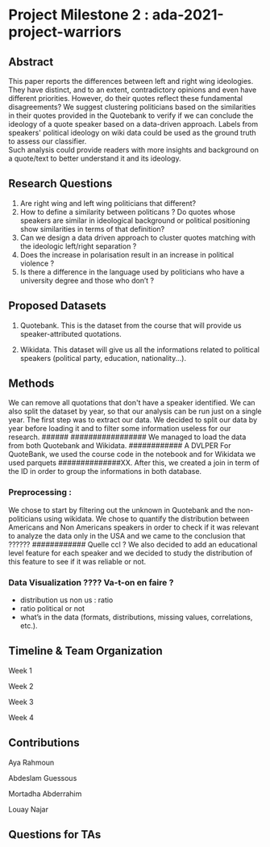 # Project Milestone 2 : ada-2021-project-warriors

## Abstract
This paper reports the differences between left and right wing ideologies. They have distinct, and to an extent, contradictory opinions and even have different priorities. However, do their quotes reflect these fundamental disagreements? 
We suggest clustering politicians based on the similarities in their quotes provided in the Quotebank to verify if we can conclude the ideology of a 
quote speaker based on a data-driven approach. Labels from speakers' political ideology on wiki data could be used as the ground truth to assess our classifier.   
Such analysis could provide readers with more insights and background on a quote/text to better understand it and its ideology.

## Research Questions
1. Are right wing and left wing politicians that different?
2. How to define a similarity between politicans ? Do quotes whose speakers are similar in ideological background or political positioning
show similarities in terms of that definition? 
3. Can we design a data driven approach to cluster quotes matching with the ideologic left/right separation ? 
4. Does the increase in polarisation result in an increase in political violence ?
5. Is there a difference in the language used by politicians who have a university degree and those who don’t ?

## Proposed Datasets
1. Quotebank. This is the dataset from the course that will provide us speaker-attributed quotations. 

2. Wikidata. This dataset will give us all the informations related to political speakers (political party, education, nationality...).

## Methods
We can remove all quotations that don't have a speaker identified. We can also split the dataset by year, so that our analysis can be run just on a single year.
The first step was to extract our data. We decided to split our data by year before loading it and to filter some information useless for our research. ######
################# We managed to load the data from both Quotebank and Wikidata. ############ A DVLPER For QuoteBank, we used the course
code in the notebook and for Wikidata we used parquets ##############XX.  After this, we created a join in term of the ID in order to group the informations in both database. 

### Preprocessing : 
We chose to start by filtering out the unknown in Quotebank and the non-politicians using wikidata.
We chose to quantify the distribution between Americans and Non Americans speakers in order to check if it was relevant to analyze the data only in the USA 
and we came to the conclusion that ?????? ############ Quelle ccl ?
We also decided to add an educational level feature for each speaker and we decided to study the distribution of this feature to see if it was reliable or not. 

### Data Visualization ???? Va-t-on en faire ? 
- distribution us non us : ratio 
- ratio political or not 
- what’s in the data (formats, distributions, missing values, correlations, etc.).

## Timeline & Team Organization
Week 1

Week 2

Week 3

Week 4

## Contributions 
Aya Rahmoun

Abdeslam Guessous

Mortadha Abderrahim

Louay Najar

## Questions for TAs 

